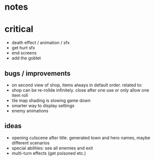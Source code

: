 # notes

# critical

- death effect / animation / sfx
- get hurt sfx
- end screens
- add the goblet

## bugs / improvements

- on second view of shop, items always in default order. related to:
- shop can be re-rollde infinitely. close after one use or only allow one item roll
- tile map shading is slowing game down
- smarter way to display settings
- enemy animations

## ideas

- opening cutscene after title. generated town and hero names, maybe different scenarios
- special abilities: see all enemies and exit
- multi-turn effects (get poisoned etc.)
